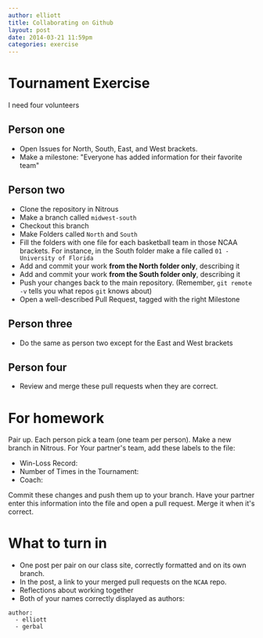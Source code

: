 ```yaml
---
author: elliott
title: Collaborating on Github
layout: post
date: 2014-03-21 11:59pm
categories: exercise
---
```


# Tournament Exercise
I need four volunteers  

## Person one

* Open Issues for North, South, East, and West brackets.
* Make a milestone: "Everyone has added information for their favorite team"

## Person two

* Clone the repository in Nitrous
* Make a branch called `midwest-south`
* Checkout this branch
* Make Folders called `North` and `South` 
* Fill the folders with one file for each basketball team in those NCAA brackets.  For instance, in the South folder make a file called `01 - University of Florida`
* Add and commit your work **from the North folder only**, describing it
* Add and commit your work **from the South folder only**, describing it
* Push your changes back to the main repository.  (Remember, `git remote -v` tells you what repos `git` knows about)
* Open a well-described Pull Request, tagged with the right Milestone

## Person three

* Do the same as person two except for the East and West brackets

## Person four

* Review and merge these pull requests when they are correct.

# For homework

Pair up.  Each person pick a team (one team per person).  Make a new branch in Nitrous.  For Your partner's team, add these labels to the file:

* Win-Loss Record:
* Number of Times in the Tournament:
* Coach:

Commit these changes and push them up to your branch.  Have your partner enter this information into the file and open a pull request.  Merge it when it's correct.


# What to turn in

* One post per pair on our class site, correctly formatted and on its own branch.
* In the post, a link to your merged pull requests on the `NCAA` repo.
* Reflections about working together
* Both of your names correctly displayed as authors:

```
author:
  - elliott
  - gerbal
```

